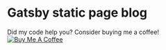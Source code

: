 # Gatsby static page blog

Did my code help you? Consider buying me a coffee!<br/><a href="https://www.buymeacoffee.com/kTI9b0xj1" target="_blank"><img src="https://www.buymeacoffee.com/assets/img/custom_images/purple_img.png" alt="Buy Me A Coffee" style="height: auto !important;width: auto !important;" ></a>